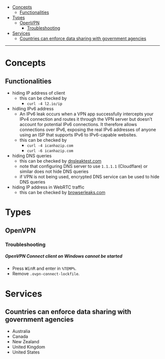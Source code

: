 - [Concepts](#concepts)
  * [Functionalities](#functionalities)
- [Types](#types)
  * [OpenVPN](#openvpn)
    + [Troubleshooting](#troubleshooting)
- [Services](#services)
  * [Countries can enforce data sharing with government agencies](#countries-can-enforce-data-sharing-with-government-agencies)
____

# Concepts

## Functionalities

- hiding IP address of client
  * this can be checked by
    + `curl -4 l2.io/ip`
- hidling IPv6 address
  * An IPv6 leak occurs when a VPN app successfully intercepts your IPv4
    connection and routes it through the VPN server but doesn’t account for
    potential IPv6 connections. It therefore allows connections over IPv6,
    exposing the real IPv6 addresses of anyone using an ISP that supports IPv6
    to IPv6-capable websites.
  * this can be checked by
    + `curl -4 icanhazip.com`
    + `curl -6 icanhazip.com`
- hiding DNS queries
  * this can be checked by [dnsleaktest.com](https://www.dnsleaktest.com/)
  * note that configuring DNS server to use `1.1.1.1` (Cloudflare) or similar
    does not hide DNS queries
  * if VPN is not being used, encrypted DNS service can be used to hide DNS
    queries
- hiding IP address in WebRTC traffic
  * this can be checked by [browserleaks.com](https://browserleaks.com/webrtc)

# Types

## OpenVPN

### Troubleshooting

##### OpenVPN Connect client on Windows cannot be started

- Press <kbd>Win</kbd><kbd>R</kbd> and enter in `%TEMP%`.
- Remove `.ovpn-connect-lockfile`.

# Services

## Countries can enforce data sharing with government agencies

- Australia
- Canada
- New Zealand
- United Kingdom
- United States
